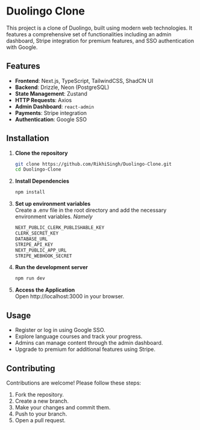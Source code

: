 # Duolingo Clone

This project is a clone of Duolingo, built using modern web technologies. It features a comprehensive set of functionalities including an admin dashboard, Stripe integration for premium features, and SSO authentication with Google.

## Features

- **Frontend**: Next.js, TypeScript, TailwindCSS, ShadCN UI
- **Backend**: Drizzle, Neon (PostgreSQL)
- **State Management**: Zustand
- **HTTP Requests**: Axios
- **Admin Dashboard**: `react-admin`
- **Payments**: Stripe integration
- **Authentication**: Google SSO

## Installation

1. **Clone the repository**
   ```bash
   git clone https://github.com/RikhiSingh/Duolingo-Clone.git
   cd Duolingo-Clone
   
2. **Install Dependencies**
   ```bash
   npm install
   
3. **Set up environment variables** <br/>
   Create a .env file in the root directory and add the necessary environment variables.
   *Namely*
   ```bash
   NEXT_PUBLIC_CLERK_PUBLISHABLE_KEY 
   CLERK_SECRET_KEY 
   DATABASE_URL
   STRIPE_API_KEY
   NEXT_PUBLIC_APP_URL
   STRIPE_WEBHOOK_SECRET

4. **Run the development server**
   ```bash
   npm run dev

5. **Access the Application** <br />
   Open http://localhost:3000 in your browser.

## Usage
- Register or log in using Google SSO.
- Explore language courses and track your progress.
- Admins can manage content through the admin dashboard.
- Upgrade to premium for additional features using Stripe.
  
## Contributing <br />
Contributions are welcome! Please follow these steps: <br />

1. Fork the repository.
2. Create a new branch.
3. Make your changes and commit them.
4. Push to your branch.
5. Open a pull request.
